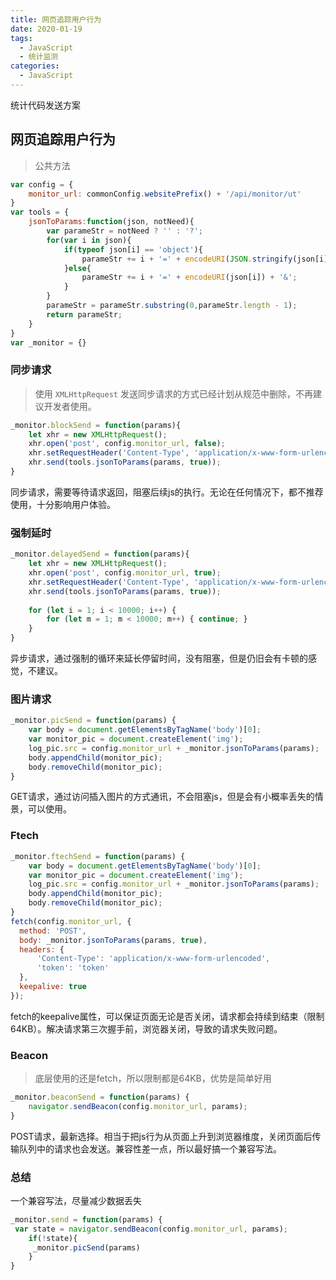 ```yaml
---
title: 网页追踪用户行为
date: 2020-01-19
tags: 
  - JavaScript
  - 统计监测
categories: 
  - JavaScript
---
```


统计代码发送方案

<!-- more -->

## 网页追踪用户行为

> 公共方法

```javascript
var config = {
    monitor_url: commonConfig.websitePrefix() + '/api/monitor/ut'
}
var tools = {
    jsonToParams:function(json, notNeed){
        var parameStr = notNeed ? '' : '?';
        for(var i in json){
            if(typeof json[i] == 'object'){
                parameStr += i + '=' + encodeURI(JSON.stringify(json[i])) + '&'; 
            }else{
                parameStr += i + '=' + encodeURI(json[i]) + '&'; 
            } 
        }
        parameStr = parameStr.substring(0,parameStr.length - 1);
        return parameStr;
    }
}
var _monitor = {}
```

### 同步请求

> 使用 `XMLHttpRequest` 发送同步请求的方式已经计划从规范中删除，不再建议开发者使用。

```javascript
_monitor.blockSend = function(params){
    let xhr = new XMLHttpRequest();
    xhr.open('post', config.monitor_url, false);
    xhr.setRequestHeader('Content-Type', 'application/x-www-form-urlencoded');
    xhr.send(tools.jsonToParams(params, true));
}
```

同步请求，需要等待请求返回，阻塞后续js的执行。无论在任何情况下，都不推荐使用，十分影响用户体验。

### 强制延时

```javascript
_monitor.delayedSend = function(params){
    let xhr = new XMLHttpRequest();
    xhr.open('post', config.monitor_url, true);
    xhr.setRequestHeader('Content-Type', 'application/x-www-form-urlencoded');
    xhr.send(tools.jsonToParams(params, true));
    
    for (let i = 1; i < 10000; i++) {
        for (let m = 1; m < 10000; m++) { continue; }
    }
}
```

异步请求，通过强制的循环来延长停留时间，没有阻塞，但是仍旧会有卡顿的感觉，不建议。

### 图片请求

```javascript
_monitor.picSend = function(params) {
    var body = document.getElementsByTagName('body')[0];
    var monitor_pic = document.createElement('img');
    log_pic.src = config.monitor_url + _monitor.jsonToParams(params);
    body.appendChild(monitor_pic);
    body.removeChild(monitor_pic);
}
```

GET请求，通过访问插入图片的方式通讯，不会阻塞js，但是会有小概率丢失的情景，可以使用。

[^小概率丢失]: 其他请求的网络问题或者部分浏览器策略问题，导致离开页面前图片未渲染，没发请求

### Ftech

```javascript
_monitor.ftechSend = function(params) {
    var body = document.getElementsByTagName('body')[0];
    var monitor_pic = document.createElement('img');
    log_pic.src = config.monitor_url + _monitor.jsonToParams(params);
    body.appendChild(monitor_pic);
    body.removeChild(monitor_pic);
}
fetch(config.monitor_url, {
  method: 'POST',
  body: _monitor.jsonToParams(params, true),
  headers: {
      'Content-Type': 'application/x-www-form-urlencoded',
      'token': 'token'
  },
  keepalive: true
});
```

fetch的keepalive属性，可以保证页面无论是否关闭，请求都会持续到结束（限制64KB）。解决请求第三次握手前，浏览器关闭，导致的请求失败问题。

### Beacon

> 底层使用的还是fetch，所以限制都是64KB，优势是简单好用

```javascript
_monitor.beaconSend = function(params) {
    navigator.sendBeacon(config.monitor_url, params);
}
```

POST请求，最新选择。相当于把js行为从页面上升到浏览器维度，关闭页面后传输队列中的请求也会发送。兼容性差一点，所以最好搞一个兼容写法。

[^兼容性]: IE、老版本浏览器、欧朋mini、IOS11.3/macOS10.13之前，都不支持。

[Safari的Beacon API问题]: https://www.ctrl.blog/entry/safari-beacon-issues.html "Safari的Beacon API问题"

### 总结

一个兼容写法，尽量减少数据丢失

```javascript
_monitor.send = function(params) {
 var state = navigator.sendBeacon(config.monitor_url, params);
    if(!state){
     _monitor.picSend(params)
    }
}
```
